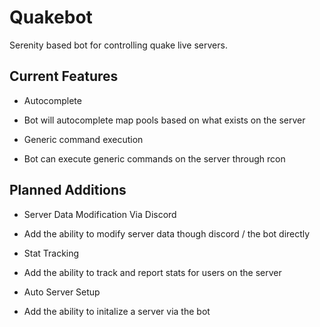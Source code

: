 # Quakebot
Serenity based bot for controlling quake live servers. 

## Current Features 
* Autocomplete
- Bot will autocomplete map pools based on what exists on the server
* Generic command execution
- Bot can execute generic commands on the server through rcon

## Planned Additions 
* Server Data Modification Via Discord
- Add the ability to modify server data though discord / the bot directly
* Stat Tracking
- Add the ability to track and report stats for users on the server
* Auto Server Setup
- Add the ability to initalize a server via the bot 
